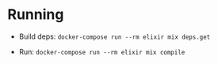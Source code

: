 # Running

- Build deps:
```docker-compose run --rm elixir mix deps.get```

- Run:
```docker-compose run --rm elixir mix compile```
